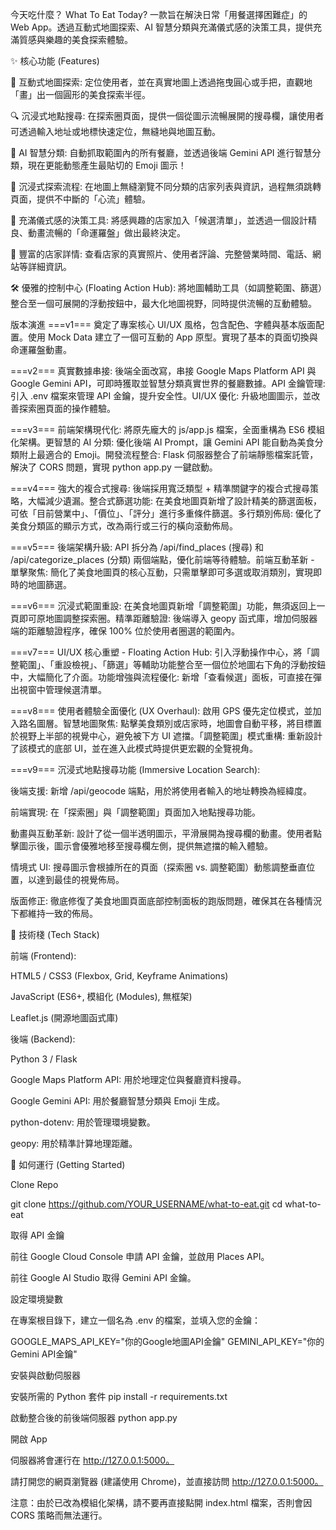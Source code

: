今天吃什麼？ What To Eat Today?
一款旨在解決日常「用餐選擇困難症」的 Web App。透過互動式地圖探索、AI 智慧分類與充滿儀式感的決策工具，提供充滿質感與樂趣的美食探索體驗。

✨ 核心功能 (Features)

📍 互動式地圖探索: 定位使用者，並在真實地圖上透過拖曳圓心或手把，直觀地「畫」出一個圓形的美食探索半徑。

🔍 沉浸式地點搜尋: 在探索圈頁面，提供一個從圖示流暢展開的搜尋欄，讓使用者可透過輸入地址或地標快速定位，無縫地與地圖互動。

🧠 AI 智慧分類: 自動抓取範圍內的所有餐廳，並透過後端 Gemini API 進行智慧分類，現在更能動態產生最貼切的 Emoji 圖示！

🌊 沉浸式探索流程: 在地圖上無縫瀏覽不同分類的店家列表與資訊，過程無須跳轉頁面，提供不中斷的「心流」體驗。

🎡 充滿儀式感的決策工具: 將感興趣的店家加入「候選清單」，並透過一個設計精良、動畫流暢的「命運羅盤」做出最終決定。

📖 豐富的店家詳情: 查看店家的真實照片、使用者評論、完整營業時間、電話、網站等詳細資訊。

🛠️ 優雅的控制中心 (Floating Action Hub): 將地圖輔助工具（如調整範圍、篩選）整合至一個可展開的浮動按鈕中，最大化地圖視野，同時提供流暢的互動體驗。

版本演進
===v1===
奠定了專案核心 UI/UX 風格，包含配色、字體與基本版面配置。使用 Mock Data 建立了一個可互動的 App 原型。實現了基本的頁面切換與命運羅盤動畫。

===v2===
真實數據串接: 後端全面改寫，串接 Google Maps Platform API 與 Google Gemini API，可即時獲取並智慧分類真實世界的餐廳數據。API 金鑰管理: 引入 .env 檔案來管理 API 金鑰，提升安全性。UI/UX 優化: 升級地圖圖示，並改善探索圈頁面的操作體驗。

===v3===
前端架構現代化: 將原先龐大的 js/app.js 檔案，全面重構為 ES6 模組化架構。更智慧的 AI 分類: 優化後端 AI Prompt，讓 Gemini API 能自動為美食分類附上最適合的 Emoji。開發流程整合: Flask 伺服器整合了前端靜態檔案託管，解決了 CORS 問題，實現 python app.py 一鍵啟動。

===v4===
強大的複合式搜尋: 後端採用寬泛類型 + 精準關鍵字的複合式搜尋策略，大幅減少遺漏。整合式篩選功能: 在美食地圖頁新增了設計精美的篩選面板，可依「目前營業中」、「價位」、「評分」進行多重條件篩選。多行類別佈局: 優化了美食分類區的顯示方式，改為兩行或三行的橫向滾動佈局。

===v5===
後端架構升級: API 拆分為 /api/find_places (搜尋) 和 /api/categorize_places (分類) 兩個端點，優化前端等待體驗。前端互動革新 - 單擊聚焦: 簡化了美食地圖頁的核心互動，只需單擊即可多選或取消類別，實現即時的地圖篩選。

===v6===
沉浸式範圍重設: 在美食地圖頁新增「調整範圍」功能，無須返回上一頁即可原地圖調整探索圈。精準距離驗證: 後端導入 geopy 函式庫，增加伺服器端的距離驗證程序，確保 100% 位於使用者圈選的範圍內。

===v7===
UI/UX 核心重塑 - Floating Action Hub: 引入浮動操作中心，將「調整範圍」、「重設檢視」、「篩選」等輔助功能整合至一個位於地圖右下角的浮動按鈕中，大幅簡化了介面。功能增強與流程優化: 新增「查看候選」面板，可直接在彈出視窗中管理候選清單。

===v8===
使用者體驗全面優化 (UX Overhaul): 啟用 GPS 優先定位模式，並加入路名圖層。智慧地圖聚焦: 點擊美食類別或店家時，地圖會自動平移，將目標置於視野上半部的視覺中心，避免被下方 UI 遮擋。「調整範圍」模式重構: 重新設計了該模式的底部 UI，並在進入此模式時提供更宏觀的全覽視角。

===v9===
沉浸式地點搜尋功能 (Immersive Location Search):

後端支援: 新增 /api/geocode 端點，用於將使用者輸入的地址轉換為經緯度。

前端實現: 在「探索圈」與「調整範圍」頁面加入地點搜尋功能。

動畫與互動革新: 設計了從一個半透明圖示，平滑展開為搜尋欄的動畫。使用者點擊圖示後，圖示會優雅地移至搜尋欄左側，提供無遮擋的輸入體驗。

情境式 UI: 搜尋圖示會根據所在的頁面（探索圈 vs. 調整範圍）動態調整垂直位置，以達到最佳的視覺佈局。

版面修正: 徹底修復了美食地圖頁面底部控制面板的跑版問題，確保其在各種情況下都維持一致的佈局。

🚀 技術棧 (Tech Stack)

前端 (Frontend):

HTML5 / CSS3 (Flexbox, Grid, Keyframe Animations)

JavaScript (ES6+, 模組化 (Modules), 無框架)

Leaflet.js (開源地圖函式庫)

後端 (Backend):

Python 3 / Flask

Google Maps Platform API: 用於地理定位與餐廳資料搜尋。

Google Gemini API: 用於餐廳智慧分類與 Emoji 生成。

python-dotenv: 用於管理環境變數。

geopy: 用於精準計算地理距離。

🔧 如何運行 (Getting Started)

Clone Repo

git clone https://github.com/YOUR_USERNAME/what-to-eat.git
cd what-to-eat

取得 API 金鑰

前往 Google Cloud Console 申請 API 金鑰，並啟用 Places API。

前往 Google AI Studio 取得 Gemini API 金鑰。

設定環境變數

在專案根目錄下，建立一個名為 .env 的檔案，並填入您的金鑰：

GOOGLE_MAPS_API_KEY="你的Google地圖API金鑰"
GEMINI_API_KEY="你的Gemini API金鑰"

安裝與啟動伺服器

安裝所需的 Python 套件
pip install -r requirements.txt

啟動整合後的前後端伺服器
python app.py

開啟 App

伺服器將會運行在 http://127.0.0.1:5000。

請打開您的網頁瀏覽器 (建議使用 Chrome)，並直接訪問 http://127.0.0.1:5000。

注意：由於已改為模組化架構，請不要再直接點開 index.html 檔案，否則會因 CORS 策略而無法運行。